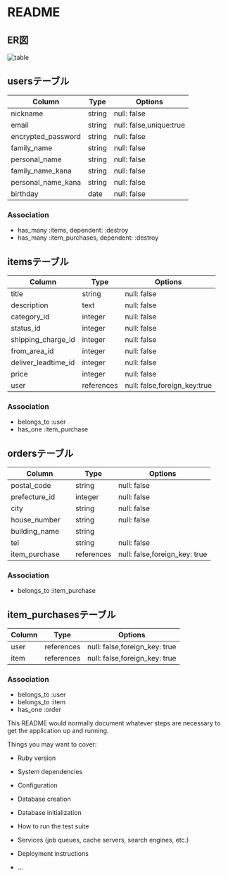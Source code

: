 # README
## ER図
![table](https://user-images.githubusercontent.com/67823080/102077539-d2ccb600-3e4c-11eb-8c1e-1c50c63da970.png)

## usersテーブル
| Column             | Type   | Options                 |
| ------------------ | ------ | ----------------------- |
| nickname           | string | null: false             |
| email              | string | null: false,unique:true |
| encrypted_password | string | null: false             |
| family_name        | string | null: false             |
| personal_name      | string | null: false             |
| family_name_kana   | string | null: false             |
| personal_name_kana | string | null: false             |
| birthday           | date   | null: false             |

### Association

- has_many :items, dependent: :destroy
- has_many :item_purchases, dependent: :destroy


## itemsテーブル
| Column              | Type       | Options                      |
| ------------------- | ---------- | ---------------------------- |
| title               | string     | null: false                  |
| description         | text       | null: false                  |
| category_id         | integer    | null: false                  |
| status_id           | integer    | null: false                  |
| shipping_charge_id  | integer    | null: false                  |
| from_area_id        | integer    | null: false                  |
| deliver_leadtime_id | integer    | null: false                  |
| price               | integer    | null: false                  |
| user                | references | null: false,foreign_key:true |

### Association

- belongs_to :user
- has_one    :item_purchase

## ordersテーブル
| Column              | Type       | Options                       |
| ------------------- | ---------- | ----------------------------- |
| postal_code         | string     | null: false                   |
| prefecture_id       | integer    | null: false                   |
| city                | string     | null: false                   |
| house_number        | string     | null: false                   |
| building_name       | string     |                               |
| tel                 | string     | null: false                   |
| item_purchase 　    | references | null: false,foreign_key: true |

### Association

- belongs_to :item_purchase

## item_purchasesテーブル
| Column | Type       | Options                       |
| ------ | ---------- | ----------------------------- |
| user   | references | null: false,foreign_key: true |
| item   | references | null: false,foreign_key: true |

### Association

- belongs_to :user
- belongs_to :item
- has_one :order

This README would normally document whatever steps are necessary to get the
application up and running.

Things you may want to cover:

* Ruby version

* System dependencies

* Configuration

* Database creation

* Database initialization

* How to run the test suite

* Services (job queues, cache servers, search engines, etc.)

* Deployment instructions

* ...
